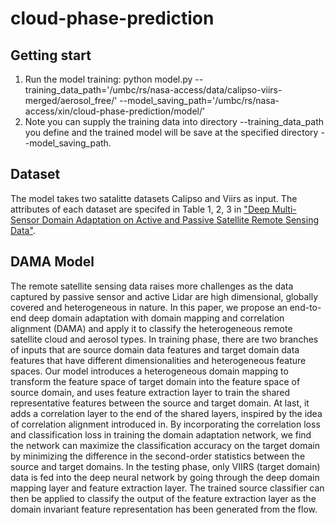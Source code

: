 # cloud-phase-prediction

## Getting start
1. Run the model training: python model.py --training_data_path='/umbc/rs/nasa-access/data/calipso-viirs-merged/aerosol_free/'  --model_saving_path='/umbc/rs/nasa-access/xin/cloud-phase-prediction/model/' 
2. Note you can supply the training data into directory --training_data_path you define and the trained model will be save at the specified directory --model_saving_path.  

## Dataset
The model takes two satalitte datasets Calipso and Viirs as input. The attributes of each dataset are specifed in Table 1, 2, 3 in ["Deep Multi-Sensor Domain Adaptation on Active and Passive Satellite Remote Sensing Data"](http://mason.gmu.edu/~lzhao9/venues/DeepSpatial2020/papers/DeepSpatial2020_paper_14_camera_ready.pdf). 

## DAMA Model
The remote satellite sensing data raises more challenges as the data captured by passive sensor and active Lidar are high dimensional, globally covered and heterogeneous in nature. In this paper, we propose an end-to-end deep domain adaptation with domain mapping and correlation alignment (DAMA) and apply it to classify the heterogeneous remote satellite cloud and aerosol types. In training phase, there are two branches of inputs that are source domain data features and target domain data features that have different dimensionalities and heterogeneous feature spaces. Our model introduces a heterogeneous domain mapping to transform the feature space of target domain into the feature space of source domain, and uses feature extraction layer to train the shared representative features between the source and target domain. At last, it adds a correlation layer to the end of the shared layers, inspired by the idea of correlation alignment introduced in. By incorporating the correlation loss and classification loss in training the domain adaptation network, we find the network can maximize the classification accuracy on the target domain by minimizing the difference in the second-order statistics between the source and target domains. In the testing phase, only VIIRS (target domain) data is fed into the deep neural network by going through the deep domain mapping layer and feature extraction layer. The trained source classifier can then be applied to classify the output of the feature extraction layer as the domain invariant feature representation has been generated from the flow. 